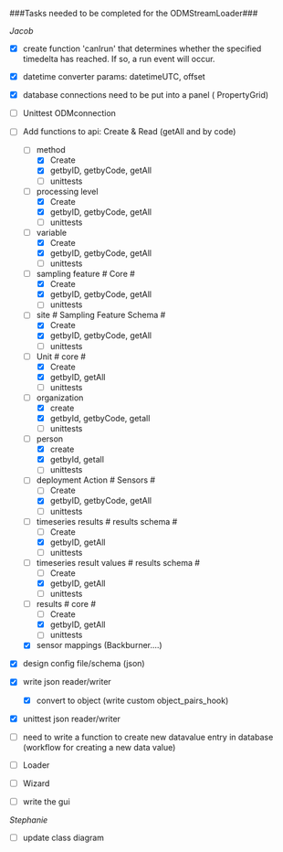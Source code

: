 ###Tasks needed to be completed for the ODMStreamLoader###

*Jacob*
  - [x] create function 'canIrun' that determines whether the specified timedelta has reached. If so, a run event will occur.
  - [x] datetime converter params: datetimeUTC, offset
  - [x] database connections need to be put into a panel ( PropertyGrid)
  - [ ] Unittest ODMconnection
  - [ ] Add functions to api: Create & Read (getAll and by code)         
    - [ ] method
      - [x] Create
      - [x] getbyID, getbyCode, getAll
      - [ ] unittests
    - [ ] processing level
      - [x] Create
      - [x] getbyID, getbyCode, getAll
      - [ ] unittests
    - [ ] variable 
      - [x] Create
      - [x] getbyID, getbyCode, getAll
      - [ ] unittests
    - [ ] sampling feature # Core #
      - [x] Create
      - [x] getbyID, getbyCode, getAll
      - [ ] unittests
    - [ ] site  # Sampling Feature Schema #
      - [x] Create
      - [x] getbyID, getbyCode, getAll
      - [ ] unittests
    - [ ] Unit # core # 
      - [x] Create
      - [x] getbyID, getAll
      - [ ] unittests
    - [ ] organization
      - [x] create
      - [x] getbyId, getbyCode, getall
      - [ ] unittests
    - [ ] person
      - [x] create
      - [x] getbyId, getall
      - [ ] unittests
    - [ ] deployment Action # Sensors #
      - [ ] Create
      - [x] getbyID, getbyCode, getAll
      - [ ] unittests
    - [ ] timeseries results # results schema #
      - [ ] Create
      - [x] getbyID, getAll
      - [ ] unittests
    - [ ] timeseries result values # results schema #
      - [ ] Create
      - [x] getbyID, getAll
      - [ ] unittests
    - [ ] results # core #
      - [ ] Create
      - [x] getbyID, getAll
      - [ ] unittests
    - [x] sensor mappings (Backburner....)
  - [x] design config file/schema (json)
  - [x] write json reader/writer
    - [x] convert to object (write custom object_pairs_hook)
  - [x] unittest json reader/writer

  - [ ] need to write a function to create new datavalue entry in database (workflow for creating a new data value)
  - [ ] Loader
  - [ ] Wizard
  - [ ] write the gui
  
*Stephanie*   
  - [ ] update class diagram
  
